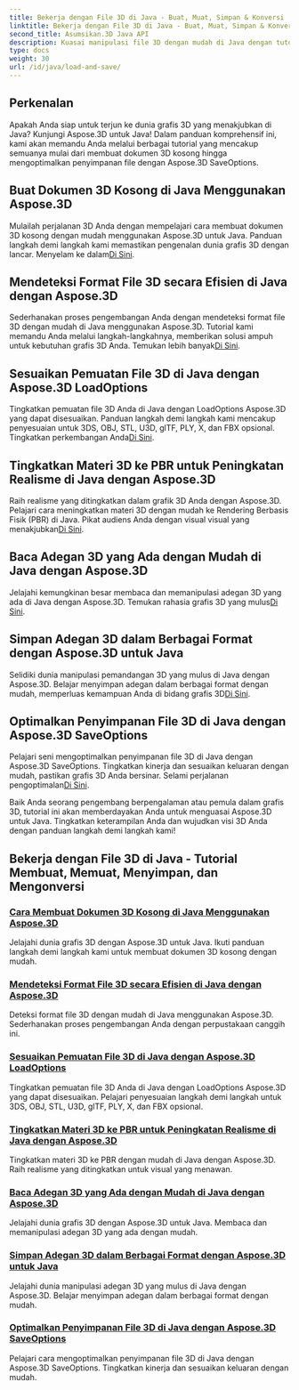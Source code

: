```yaml
---
title: Bekerja dengan File 3D di Java - Buat, Muat, Simpan & Konversi
linktitle: Bekerja dengan File 3D di Java - Buat, Muat, Simpan & Konversi
second_title: Asumsikan.3D Java API
description: Kuasai manipulasi file 3D dengan mudah di Java dengan tutorial Aspose.3D. Buat, muat, simpan, dan konversi file 3D dengan mudah menggunakan panduan langkah demi langkah.
type: docs
weight: 30
url: /id/java/load-and-save/
---
```


## Perkenalan

Apakah Anda siap untuk terjun ke dunia grafis 3D yang menakjubkan di Java? Kunjungi Aspose.3D untuk Java! Dalam panduan komprehensif ini, kami akan memandu Anda melalui berbagai tutorial yang mencakup semuanya mulai dari membuat dokumen 3D kosong hingga mengoptimalkan penyimpanan file dengan Aspose.3D SaveOptions.

## Buat Dokumen 3D Kosong di Java Menggunakan Aspose.3D

 Mulailah perjalanan 3D Anda dengan mempelajari cara membuat dokumen 3D kosong dengan mudah menggunakan Aspose.3D untuk Java. Panduan langkah demi langkah kami memastikan pengenalan dunia grafis 3D dengan lancar. Menyelam ke dalam[Di Sini](./create-empty-3d-document/).

## Mendeteksi Format File 3D secara Efisien di Java dengan Aspose.3D

 Sederhanakan proses pengembangan Anda dengan mendeteksi format file 3D dengan mudah di Java menggunakan Aspose.3D. Tutorial kami memandu Anda melalui langkah-langkahnya, memberikan solusi ampuh untuk kebutuhan grafis 3D Anda. Temukan lebih banyak[Di Sini](./detect-3d-file-formats/).

## Sesuaikan Pemuatan File 3D di Java dengan Aspose.3D LoadOptions

Tingkatkan pemuatan file 3D Anda di Java dengan LoadOptions Aspose.3D yang dapat disesuaikan. Panduan langkah demi langkah kami mencakup penyesuaian untuk 3DS, OBJ, STL, U3D, glTF, PLY, X, dan FBX opsional. Tingkatkan perkembangan Anda[Di Sini](./customize-3d-file-loading/).

## Tingkatkan Materi 3D ke PBR untuk Peningkatan Realisme di Java dengan Aspose.3D

 Raih realisme yang ditingkatkan dalam grafik 3D Anda dengan Aspose.3D. Pelajari cara meningkatkan materi 3D dengan mudah ke Rendering Berbasis Fisik (PBR) di Java. Pikat audiens Anda dengan visual visual yang menakjubkan[Di Sini](./upgrade-materials-to-pbr/).

## Baca Adegan 3D yang Ada dengan Mudah di Java dengan Aspose.3D

 Jelajahi kemungkinan besar membaca dan memanipulasi adegan 3D yang ada di Java dengan Aspose.3D. Temukan rahasia grafis 3D yang mulus[Di Sini](./read-existing-3d-scenes/).

## Simpan Adegan 3D dalam Berbagai Format dengan Aspose.3D untuk Java

 Selidiki dunia manipulasi pemandangan 3D yang mulus di Java dengan Aspose.3D. Belajar menyimpan adegan dalam berbagai format dengan mudah, memperluas kemampuan Anda di bidang grafis 3D[Di Sini](./save-3d-scenes/).

## Optimalkan Penyimpanan File 3D di Java dengan Aspose.3D SaveOptions

 Pelajari seni mengoptimalkan penyimpanan file 3D di Java dengan Aspose.3D SaveOptions. Tingkatkan kinerja dan sesuaikan keluaran dengan mudah, pastikan grafis 3D Anda bersinar. Selami perjalanan pengoptimalan[Di Sini](./optimize-3d-file-saving/).

Baik Anda seorang pengembang berpengalaman atau pemula dalam grafis 3D, tutorial ini akan memberdayakan Anda untuk menguasai Aspose.3D untuk Java. Tingkatkan keterampilan Anda dan wujudkan visi 3D Anda dengan panduan langkah demi langkah kami!
## Bekerja dengan File 3D di Java - Tutorial Membuat, Memuat, Menyimpan, dan Mengonversi
### [Cara Membuat Dokumen 3D Kosong di Java Menggunakan Aspose.3D](./create-empty-3d-document/)
Jelajahi dunia grafis 3D dengan Aspose.3D untuk Java. Ikuti panduan langkah demi langkah kami untuk membuat dokumen 3D kosong dengan mudah.
### [Mendeteksi Format File 3D secara Efisien di Java dengan Aspose.3D](./detect-3d-file-formats/)
Deteksi format file 3D dengan mudah di Java menggunakan Aspose.3D. Sederhanakan proses pengembangan Anda dengan perpustakaan canggih ini.
### [Sesuaikan Pemuatan File 3D di Java dengan Aspose.3D LoadOptions](./customize-3d-file-loading/)
Tingkatkan pemuatan file 3D Anda di Java dengan LoadOptions Aspose.3D yang dapat disesuaikan. Pelajari penyesuaian langkah demi langkah untuk 3DS, OBJ, STL, U3D, glTF, PLY, X, dan FBX opsional.
### [Tingkatkan Materi 3D ke PBR untuk Peningkatan Realisme di Java dengan Aspose.3D](./upgrade-materials-to-pbr/)
Tingkatkan materi 3D ke PBR dengan mudah di Java dengan Aspose.3D. Raih realisme yang ditingkatkan untuk visual yang menawan.
### [Baca Adegan 3D yang Ada dengan Mudah di Java dengan Aspose.3D](./read-existing-3d-scenes/)
Jelajahi dunia grafis 3D dengan Aspose.3D untuk Java. Membaca dan memanipulasi adegan 3D yang ada dengan mudah.
### [Simpan Adegan 3D dalam Berbagai Format dengan Aspose.3D untuk Java](./save-3d-scenes/)
Jelajahi dunia manipulasi adegan 3D yang mulus di Java dengan Aspose.3D. Belajar menyimpan adegan dalam berbagai format dengan mudah.
### [Optimalkan Penyimpanan File 3D di Java dengan Aspose.3D SaveOptions](./optimize-3d-file-saving/)
Pelajari cara mengoptimalkan penyimpanan file 3D di Java dengan Aspose.3D SaveOptions. Tingkatkan kinerja dan sesuaikan keluaran dengan mudah.